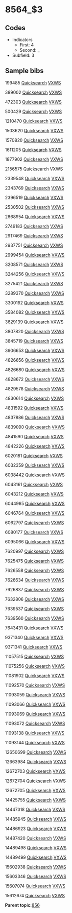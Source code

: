 # 8564\_$3

## Codes

-   Indicators
    -   First: 4
    -   Second: \_
-   Subfield: 3

## Sample bibs

199485 [Quicksearch](https://search.library.yale.edu/catalog/199485) [VXWS](http://prodorbis.library.yale.edu:7014/vxws/GetHoldingsService?bibId=199485)

389002 [Quicksearch](https://search.library.yale.edu/catalog/389002) [VXWS](http://prodorbis.library.yale.edu:7014/vxws/GetHoldingsService?bibId=389002)

472303 [Quicksearch](https://search.library.yale.edu/catalog/472303) [VXWS](http://prodorbis.library.yale.edu:7014/vxws/GetHoldingsService?bibId=472303)

500429 [Quicksearch](https://search.library.yale.edu/catalog/500429) [VXWS](http://prodorbis.library.yale.edu:7014/vxws/GetHoldingsService?bibId=500429)

1210470 [Quicksearch](https://search.library.yale.edu/catalog/1210470) [VXWS](http://prodorbis.library.yale.edu:7014/vxws/GetHoldingsService?bibId=1210470)

1503620 [Quicksearch](https://search.library.yale.edu/catalog/1503620) [VXWS](http://prodorbis.library.yale.edu:7014/vxws/GetHoldingsService?bibId=1503620)

1570820 [Quicksearch](https://search.library.yale.edu/catalog/1570820) [VXWS](http://prodorbis.library.yale.edu:7014/vxws/GetHoldingsService?bibId=1570820)

1611205 [Quicksearch](https://search.library.yale.edu/catalog/1611205) [VXWS](http://prodorbis.library.yale.edu:7014/vxws/GetHoldingsService?bibId=1611205)

1877902 [Quicksearch](https://search.library.yale.edu/catalog/1877902) [VXWS](http://prodorbis.library.yale.edu:7014/vxws/GetHoldingsService?bibId=1877902)

2156575 [Quicksearch](https://search.library.yale.edu/catalog/2156575) [VXWS](http://prodorbis.library.yale.edu:7014/vxws/GetHoldingsService?bibId=2156575)

2339548 [Quicksearch](https://search.library.yale.edu/catalog/2339548) [VXWS](http://prodorbis.library.yale.edu:7014/vxws/GetHoldingsService?bibId=2339548)

2343769 [Quicksearch](https://search.library.yale.edu/catalog/2343769) [VXWS](http://prodorbis.library.yale.edu:7014/vxws/GetHoldingsService?bibId=2343769)

2396519 [Quicksearch](https://search.library.yale.edu/catalog/2396519) [VXWS](http://prodorbis.library.yale.edu:7014/vxws/GetHoldingsService?bibId=2396519)

2530502 [Quicksearch](https://search.library.yale.edu/catalog/2530502) [VXWS](http://prodorbis.library.yale.edu:7014/vxws/GetHoldingsService?bibId=2530502)

2668954 [Quicksearch](https://search.library.yale.edu/catalog/2668954) [VXWS](http://prodorbis.library.yale.edu:7014/vxws/GetHoldingsService?bibId=2668954)

2749183 [Quicksearch](https://search.library.yale.edu/catalog/2749183) [VXWS](http://prodorbis.library.yale.edu:7014/vxws/GetHoldingsService?bibId=2749183)

2917469 [Quicksearch](https://search.library.yale.edu/catalog/2917469) [VXWS](http://prodorbis.library.yale.edu:7014/vxws/GetHoldingsService?bibId=2917469)

2937751 [Quicksearch](https://search.library.yale.edu/catalog/2937751) [VXWS](http://prodorbis.library.yale.edu:7014/vxws/GetHoldingsService?bibId=2937751)

2999454 [Quicksearch](https://search.library.yale.edu/catalog/2999454) [VXWS](http://prodorbis.library.yale.edu:7014/vxws/GetHoldingsService?bibId=2999454)

3208571 [Quicksearch](https://search.library.yale.edu/catalog/3208571) [VXWS](http://prodorbis.library.yale.edu:7014/vxws/GetHoldingsService?bibId=3208571)

3244256 [Quicksearch](https://search.library.yale.edu/catalog/3244256) [VXWS](http://prodorbis.library.yale.edu:7014/vxws/GetHoldingsService?bibId=3244256)

3275421 [Quicksearch](https://search.library.yale.edu/catalog/3275421) [VXWS](http://prodorbis.library.yale.edu:7014/vxws/GetHoldingsService?bibId=3275421)

3289370 [Quicksearch](https://search.library.yale.edu/catalog/3289370) [VXWS](http://prodorbis.library.yale.edu:7014/vxws/GetHoldingsService?bibId=3289370)

3300192 [Quicksearch](https://search.library.yale.edu/catalog/3300192) [VXWS](http://prodorbis.library.yale.edu:7014/vxws/GetHoldingsService?bibId=3300192)

3584082 [Quicksearch](https://search.library.yale.edu/catalog/3584082) [VXWS](http://prodorbis.library.yale.edu:7014/vxws/GetHoldingsService?bibId=3584082)

3629139 [Quicksearch](https://search.library.yale.edu/catalog/3629139) [VXWS](http://prodorbis.library.yale.edu:7014/vxws/GetHoldingsService?bibId=3629139)

3807820 [Quicksearch](https://search.library.yale.edu/catalog/3807820) [VXWS](http://prodorbis.library.yale.edu:7014/vxws/GetHoldingsService?bibId=3807820)

3845719 [Quicksearch](https://search.library.yale.edu/catalog/3845719) [VXWS](http://prodorbis.library.yale.edu:7014/vxws/GetHoldingsService?bibId=3845719)

3906653 [Quicksearch](https://search.library.yale.edu/catalog/3906653) [VXWS](http://prodorbis.library.yale.edu:7014/vxws/GetHoldingsService?bibId=3906653)

4826656 [Quicksearch](https://search.library.yale.edu/catalog/4826656) [VXWS](http://prodorbis.library.yale.edu:7014/vxws/GetHoldingsService?bibId=4826656)

4826680 [Quicksearch](https://search.library.yale.edu/catalog/4826680) [VXWS](http://prodorbis.library.yale.edu:7014/vxws/GetHoldingsService?bibId=4826680)

4828672 [Quicksearch](https://search.library.yale.edu/catalog/4828672) [VXWS](http://prodorbis.library.yale.edu:7014/vxws/GetHoldingsService?bibId=4828672)

4829578 [Quicksearch](https://search.library.yale.edu/catalog/4829578) [VXWS](http://prodorbis.library.yale.edu:7014/vxws/GetHoldingsService?bibId=4829578)

4830614 [Quicksearch](https://search.library.yale.edu/catalog/4830614) [VXWS](http://prodorbis.library.yale.edu:7014/vxws/GetHoldingsService?bibId=4830614)

4831592 [Quicksearch](https://search.library.yale.edu/catalog/4831592) [VXWS](http://prodorbis.library.yale.edu:7014/vxws/GetHoldingsService?bibId=4831592)

4837886 [Quicksearch](https://search.library.yale.edu/catalog/4837886) [VXWS](http://prodorbis.library.yale.edu:7014/vxws/GetHoldingsService?bibId=4837886)

4839090 [Quicksearch](https://search.library.yale.edu/catalog/4839090) [VXWS](http://prodorbis.library.yale.edu:7014/vxws/GetHoldingsService?bibId=4839090)

4841590 [Quicksearch](https://search.library.yale.edu/catalog/4841590) [VXWS](http://prodorbis.library.yale.edu:7014/vxws/GetHoldingsService?bibId=4841590)

4842226 [Quicksearch](https://search.library.yale.edu/catalog/4842226) [VXWS](http://prodorbis.library.yale.edu:7014/vxws/GetHoldingsService?bibId=4842226)

6020181 [Quicksearch](https://search.library.yale.edu/catalog/6020181) [VXWS](http://prodorbis.library.yale.edu:7014/vxws/GetHoldingsService?bibId=6020181)

6032359 [Quicksearch](https://search.library.yale.edu/catalog/6032359) [VXWS](http://prodorbis.library.yale.edu:7014/vxws/GetHoldingsService?bibId=6032359)

6038442 [Quicksearch](https://search.library.yale.edu/catalog/6038442) [VXWS](http://prodorbis.library.yale.edu:7014/vxws/GetHoldingsService?bibId=6038442)

6043161 [Quicksearch](https://search.library.yale.edu/catalog/6043161) [VXWS](http://prodorbis.library.yale.edu:7014/vxws/GetHoldingsService?bibId=6043161)

6043212 [Quicksearch](https://search.library.yale.edu/catalog/6043212) [VXWS](http://prodorbis.library.yale.edu:7014/vxws/GetHoldingsService?bibId=6043212)

6044985 [Quicksearch](https://search.library.yale.edu/catalog/6044985) [VXWS](http://prodorbis.library.yale.edu:7014/vxws/GetHoldingsService?bibId=6044985)

6046764 [Quicksearch](https://search.library.yale.edu/catalog/6046764) [VXWS](http://prodorbis.library.yale.edu:7014/vxws/GetHoldingsService?bibId=6046764)

6062797 [Quicksearch](https://search.library.yale.edu/catalog/6062797) [VXWS](http://prodorbis.library.yale.edu:7014/vxws/GetHoldingsService?bibId=6062797)

6080177 [Quicksearch](https://search.library.yale.edu/catalog/6080177) [VXWS](http://prodorbis.library.yale.edu:7014/vxws/GetHoldingsService?bibId=6080177)

6095066 [Quicksearch](https://search.library.yale.edu/catalog/6095066) [VXWS](http://prodorbis.library.yale.edu:7014/vxws/GetHoldingsService?bibId=6095066)

7620997 [Quicksearch](https://search.library.yale.edu/catalog/7620997) [VXWS](http://prodorbis.library.yale.edu:7014/vxws/GetHoldingsService?bibId=7620997)

7625475 [Quicksearch](https://search.library.yale.edu/catalog/7625475) [VXWS](http://prodorbis.library.yale.edu:7014/vxws/GetHoldingsService?bibId=7625475)

7626558 [Quicksearch](https://search.library.yale.edu/catalog/7626558) [VXWS](http://prodorbis.library.yale.edu:7014/vxws/GetHoldingsService?bibId=7626558)

7626634 [Quicksearch](https://search.library.yale.edu/catalog/7626634) [VXWS](http://prodorbis.library.yale.edu:7014/vxws/GetHoldingsService?bibId=7626634)

7626837 [Quicksearch](https://search.library.yale.edu/catalog/7626837) [VXWS](http://prodorbis.library.yale.edu:7014/vxws/GetHoldingsService?bibId=7626837)

7632806 [Quicksearch](https://search.library.yale.edu/catalog/7632806) [VXWS](http://prodorbis.library.yale.edu:7014/vxws/GetHoldingsService?bibId=7632806)

7639537 [Quicksearch](https://search.library.yale.edu/catalog/7639537) [VXWS](http://prodorbis.library.yale.edu:7014/vxws/GetHoldingsService?bibId=7639537)

7639560 [Quicksearch](https://search.library.yale.edu/catalog/7639560) [VXWS](http://prodorbis.library.yale.edu:7014/vxws/GetHoldingsService?bibId=7639560)

7643431 [Quicksearch](https://search.library.yale.edu/catalog/7643431) [VXWS](http://prodorbis.library.yale.edu:7014/vxws/GetHoldingsService?bibId=7643431)

9371340 [Quicksearch](https://search.library.yale.edu/catalog/9371340) [VXWS](http://prodorbis.library.yale.edu:7014/vxws/GetHoldingsService?bibId=9371340)

9371341 [Quicksearch](https://search.library.yale.edu/catalog/9371341) [VXWS](http://prodorbis.library.yale.edu:7014/vxws/GetHoldingsService?bibId=9371341)

11057515 [Quicksearch](https://search.library.yale.edu/catalog/11057515) [VXWS](http://prodorbis.library.yale.edu:7014/vxws/GetHoldingsService?bibId=11057515)

11075256 [Quicksearch](https://search.library.yale.edu/catalog/11075256) [VXWS](http://prodorbis.library.yale.edu:7014/vxws/GetHoldingsService?bibId=11075256)

11081902 [Quicksearch](https://search.library.yale.edu/catalog/11081902) [VXWS](http://prodorbis.library.yale.edu:7014/vxws/GetHoldingsService?bibId=11081902)

11092570 [Quicksearch](https://search.library.yale.edu/catalog/11092570) [VXWS](http://prodorbis.library.yale.edu:7014/vxws/GetHoldingsService?bibId=11092570)

11093059 [Quicksearch](https://search.library.yale.edu/catalog/11093059) [VXWS](http://prodorbis.library.yale.edu:7014/vxws/GetHoldingsService?bibId=11093059)

11093066 [Quicksearch](https://search.library.yale.edu/catalog/11093066) [VXWS](http://prodorbis.library.yale.edu:7014/vxws/GetHoldingsService?bibId=11093066)

11093069 [Quicksearch](https://search.library.yale.edu/catalog/11093069) [VXWS](http://prodorbis.library.yale.edu:7014/vxws/GetHoldingsService?bibId=11093069)

11093072 [Quicksearch](https://search.library.yale.edu/catalog/11093072) [VXWS](http://prodorbis.library.yale.edu:7014/vxws/GetHoldingsService?bibId=11093072)

11093138 [Quicksearch](https://search.library.yale.edu/catalog/11093138) [VXWS](http://prodorbis.library.yale.edu:7014/vxws/GetHoldingsService?bibId=11093138)

11093144 [Quicksearch](https://search.library.yale.edu/catalog/11093144) [VXWS](http://prodorbis.library.yale.edu:7014/vxws/GetHoldingsService?bibId=11093144)

12650699 [Quicksearch](https://search.library.yale.edu/catalog/12650699) [VXWS](http://prodorbis.library.yale.edu:7014/vxws/GetHoldingsService?bibId=12650699)

12663984 [Quicksearch](https://search.library.yale.edu/catalog/12663984) [VXWS](http://prodorbis.library.yale.edu:7014/vxws/GetHoldingsService?bibId=12663984)

12672703 [Quicksearch](https://search.library.yale.edu/catalog/12672703) [VXWS](http://prodorbis.library.yale.edu:7014/vxws/GetHoldingsService?bibId=12672703)

12672704 [Quicksearch](https://search.library.yale.edu/catalog/12672704) [VXWS](http://prodorbis.library.yale.edu:7014/vxws/GetHoldingsService?bibId=12672704)

12672705 [Quicksearch](https://search.library.yale.edu/catalog/12672705) [VXWS](http://prodorbis.library.yale.edu:7014/vxws/GetHoldingsService?bibId=12672705)

14425755 [Quicksearch](https://search.library.yale.edu/catalog/14425755) [VXWS](http://prodorbis.library.yale.edu:7014/vxws/GetHoldingsService?bibId=14425755)

14447318 [Quicksearch](https://search.library.yale.edu/catalog/14447318) [VXWS](http://prodorbis.library.yale.edu:7014/vxws/GetHoldingsService?bibId=14447318)

14485945 [Quicksearch](https://search.library.yale.edu/catalog/14485945) [VXWS](http://prodorbis.library.yale.edu:7014/vxws/GetHoldingsService?bibId=14485945)

14486923 [Quicksearch](https://search.library.yale.edu/catalog/14486923) [VXWS](http://prodorbis.library.yale.edu:7014/vxws/GetHoldingsService?bibId=14486923)

14487420 [Quicksearch](https://search.library.yale.edu/catalog/14487420) [VXWS](http://prodorbis.library.yale.edu:7014/vxws/GetHoldingsService?bibId=14487420)

14489498 [Quicksearch](https://search.library.yale.edu/catalog/14489498) [VXWS](http://prodorbis.library.yale.edu:7014/vxws/GetHoldingsService?bibId=14489498)

14489499 [Quicksearch](https://search.library.yale.edu/catalog/14489499) [VXWS](http://prodorbis.library.yale.edu:7014/vxws/GetHoldingsService?bibId=14489499)

15602938 [Quicksearch](https://search.library.yale.edu/catalog/15602938) [VXWS](http://prodorbis.library.yale.edu:7014/vxws/GetHoldingsService?bibId=15602938)

15603346 [Quicksearch](https://search.library.yale.edu/catalog/15603346) [VXWS](http://prodorbis.library.yale.edu:7014/vxws/GetHoldingsService?bibId=15603346)

15607074 [Quicksearch](https://search.library.yale.edu/catalog/15607074) [VXWS](http://prodorbis.library.yale.edu:7014/vxws/GetHoldingsService?bibId=15607074)

15612674 [Quicksearch](https://search.library.yale.edu/catalog/15612674) [VXWS](http://prodorbis.library.yale.edu:7014/vxws/GetHoldingsService?bibId=15612674)

**Parent topic:**[856](../../tags/856/856.md)

